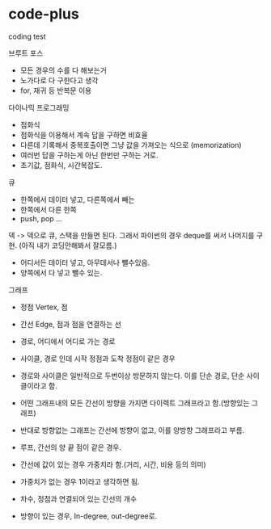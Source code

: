 # code-plus

coding test

브루트 포스

- 모든 경우의 수를 다 해보는거
- 노가다로 다 구한다고 생각
- for, 재귀 등 반복문 이용

다이나믹 프로그래밍

- 점화식
- 점화식을 이용해서 계속 답을 구하면 비효율
- 다른데 기록해서 중복호출이면 그냥 값을 가져오는 식으로 (memorization)
- 여러번 답을 구하는게 아닌 한번만 구하는 거로.
- 초기값, 점화식, 시간복잡도.

큐

- 한쪽에서 데이터 넣고, 다른쪽에서 빼는
- 한쪽에서 다른 한쪽
- push, pop ...

덱 -> 덱으로 큐, 스택을 만들면 된다.
그래서 파이썬의 경우 deque를 써서 나머지를 구현.
(아직 내가 코딩안해봐서 잘모름.)

- 어디서든 데이터 넣고, 아무데서나 뺄수있음.
- 양쪽에서 다 넣고 뺄수 있는.

그래프

- 정점 Vertex, 점
- 간선 Edge, 점과 점을 연결하는 선

- 경로, 어디에서 어디로 가는 경로
- 사이클, 경로 인데 시작 정점과 도착 정점이 같은 경우
- 경로와 사이클은 일반적으로 두번이상 방문하지 않는다. 이를 단순 경로, 단순 사이클이라고 함.

- 어떤 그래프내의 모든 간선이 방향을 가지면 다이렉트 그래프라고 함.(방향있는 그래프)
- 반대로 방향없는 그래프는 간선에 방향이 없고, 이를 양방향 그래프라고 부름.
- 루프, 간선의 양 끝 점이 같은 경우.

- 간선에 값이 있는 경우 가중치라 함.(거리, 시간, 비용 등의 의미)
- 가중치가 없는 경우 1이라고 생각하면 됨.

- 차수, 정점과 연결되어 있는 간선의 개수
- 방향이 있는 경우, In-degree, out-degree로.
